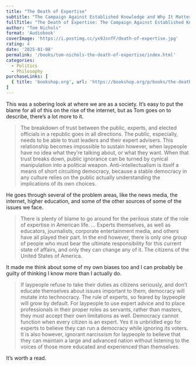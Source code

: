 ```yaml
---
title: "The Death of Expertise"
subtitle: "The Campaign Against Established Knowledge and Why It Matters"
fullTitle: "The Death of Expertise: The Campaign Against Established Knowledge and Why It Matters"
author: "Tom Nichols"
format: 'Audiobook'
coverImage: 'https://i.postimg.cc/yx9JsnfF/death-of-expertise.jpg'
rating: 4
date: '2025-01-08'
permalink: '/books/tom-nichols-the-death-of-expertise/index.html'
categories:
  - Politics
  - Philosophy
purchaseLinks: [
  { title: 'bookshop.org', url: 'https://bookshop.org/p/books/the-death-of-expertise-second-edition-the-assault-on-establishment-knowledge-and-why-it-matters-tom-nichols/20688747?ean=9780197763834' }
]
---
```

This was a sobering look at where we are as a society. It’s easy to put the blame for all of this on the rise of the internet, but as Tom goes on to describe, there’s a lot more to it.

> The breakdown of trust between the public, experts, and elected officials in a republic goes in all directions. The public, especially, needs to be able to trust leaders and their expert advisers. This relationship becomes impossible to sustain however, when laypeople have no idea what they’re talking about, or what they want. When that trust breaks down, public ignorance can be turned by cynical manipulation into a political weapon. Anti-intellectualism is itself a means of short circuiting democracy, because a stable democracy in any culture relies on the public actually understanding the implications of its own choices.

He goes through several of the problem areas, like the news media, the internet, higher education, and some of the other sources of some of the issues we face.

> There is plenty of blame to go around for the perilous state of the role of expertise in American life. ... Experts themselves, as well as educators, journalists, corporate entertainment media, and others have all played their part. In the end however, there is only one group of people who must bear the ultimate responsibility for this current state of affairs, and only they can change any of it. The citizens of the United States of America.

It made me think about some of my own biases too and I can probably be guilty of thinking I know more than I actually do.

> If laypeople refuse to take their duties as citizens seriously, and don’t educate themselves about issues important to them, democracy will mutate into technocracy. The rule of experts, so feared by laypeople will grow by default.  For laypeople to use expert advice and to place professionals in their proper roles as servants, rather than masters, they must accept their own limitations as well. Democracy cannot function when every citizen is an expert. Yes it is unbridled ego for experts to believe they can run a democracy while ignoring its voters. It is also however, ignorant narcissism for laypeople to believe that they can maintain a large and advanced nation without listening to the voices of those more educated and experienced than themselves.

It’s worth a read.